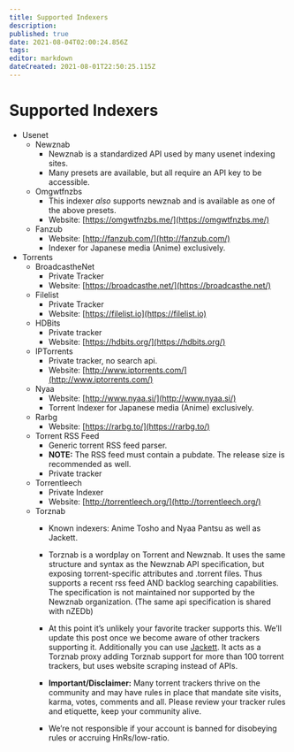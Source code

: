 ```yaml
---
title: Supported Indexers
description: 
published: true
date: 2021-08-04T02:00:24.856Z
tags: 
editor: markdown
dateCreated: 2021-08-01T22:50:25.115Z
---
```


# Supported Indexers

-   Usenet
    -   Newznab
        -   Newznab is a standardized API used by many usenet indexing sites.
        -   Many presets are available, but all require an API key to be accessible.
    -   Omgwtfnzbs
        -   This indexer *also* supports newznab and is available as one of the above presets.
        -   Website: [https://omgwtfnzbs.me/](https://omgwtfnzbs.me/)
    -   Fanzub
        -   Website: [http://fanzub.com/](http://fanzub.com/)
        -   Indexer for Japanese media (Anime) exclusively.
-   Torrents
    -   BroadcastheNet
        -   Private Tracker
        -   Website: [https://broadcasthe.net/](https://broadcasthe.net/)
    -   Filelist
        -   Private Tracker
        -   Website: [https://filelist.io](https://filelist.io)
    -   HDBits
        -   Private tracker
        -   Website: [https://hdbits.org/](https://hdbits.org/)
    -   IPTorrents
        -   Private tracker, no search api.
        -   Website: [http://www.iptorrents.com/](http://www.iptorrents.com/)
    -   Nyaa
        -   Website: [http://www.nyaa.si/](http://www.nyaa.si/)
        -   Torrent Indexer for Japanese media (Anime) exclusively.
    -   Rarbg
        -   Website: [https://rarbg.to/](https://rarbg.to/)
    -   Torrent RSS Feed
        -   Generic torrent RSS feed parser.
        -   **NOTE:** The RSS feed must contain a pubdate. The release size is recommended as well.
        -   Private tracker
    -   Torrentleech
        -   Private Indexer
        -   Website: [http://torrentleech.org/](http://torrentleech.org/)
    -   Torznab
        -   Known indexers: Anime Tosho and Nyaa Pantsu as well as Jackett.
        -   Torznab is a wordplay on Torrent and Newznab. It uses the same structure and syntax as the Newznab API specification, but exposing torrent-specific attributes and .torrent files. Thus supports a recent rss feed AND backlog searching capabilities. The specification is not maintained nor supported by the Newznab organization. (The same api specification is shared with nZEDb)
        -   At this point it’s unlikely your favorite tracker supports this. We’ll update this post once we become aware of other trackers supporting it. Additionally you can use [Jackett](https://github.com/Jackett/Jackett). It acts as a Torznab proxy adding Torznab support for more than 100 torrent trackers, but uses website scraping instead of APIs.
        -   **Important/Disclaimer:** Many torrent trackers thrive on the community and may have rules in place that mandate site visits, karma, votes, comments and all. Please review your tracker rules and etiquette, keep your community alive.  
            
        -   We’re not responsible if your account is banned for disobeying rules or accruing HnRs/low-ratio.